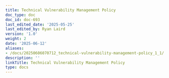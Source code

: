 ```yaml
---
title: Technical Vulnerability Management Policy
doc_type: doc
doc_id: doc-693
last_edited_date: '2025-05-25'
last_edited_by: Ryan Laird
version: '1.0'
weight: 2
date: '2025-06-12'
aliases:
- /docs/20250606070712_technical-vulnerability-management-policy_1_1/
description: ''
linkTitle: Technical Vulnerability Management Policy
type: docs
---
```


